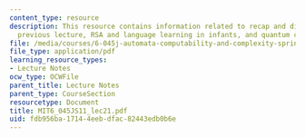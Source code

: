 ```yaml
---
content_type: resource
description: This resource contains information related to recap and discussion of
  previous lecture, RSA and language learning in infants, and quantum computing.
file: /media/courses/6-045j-automata-computability-and-complexity-spring-2011/fdb956ba17144eebdfac82443edb0b6e_MIT6_045JS11_lec21.pdf
file_type: application/pdf
learning_resource_types:
- Lecture Notes
ocw_type: OCWFile
parent_title: Lecture Notes
parent_type: CourseSection
resourcetype: Document
title: MIT6_045JS11_lec21.pdf
uid: fdb956ba-1714-4eeb-dfac-82443edb0b6e
---
```

